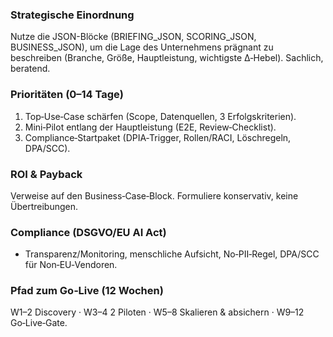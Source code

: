 <section class="card executive-summary">
  <!-- Die zwei Kernaussagen werden serverseitig als Lede injiziert -->
  <h3>Strategische Einordnung</h3>
  <p>
    Nutze die JSON-Blöcke (BRIEFING_JSON, SCORING_JSON, BUSINESS_JSON), um die Lage des Unternehmens
    prägnant zu beschreiben (Branche, Größe, Hauptleistung, wichtigste Δ‑Hebel). Sachlich, beratend.
  </p>
  <h3>Prioritäten (0–14 Tage)</h3>
  <ol>
    <li>Top‑Use‑Case schärfen (Scope, Datenquellen, 3 Erfolgskriterien).</li>
    <li>Mini‑Pilot entlang der Hauptleistung (E2E, Review‑Checklist).</li>
    <li>Compliance‑Startpaket (DPIA‑Trigger, Rollen/RACI, Löschregeln, DPA/SCC).</li>
  </ol>
  <h3>ROI & Payback</h3>
  <p>Verweise auf den Business‑Case‑Block. Formuliere konservativ, keine Übertreibungen.</p>
  <h3>Compliance (DSGVO/EU AI Act)</h3>
  <ul>
    <li>Transparenz/Monitoring, menschliche Aufsicht, No‑PII‑Regel, DPA/SCC für Non‑EU‑Vendoren.</li>
  </ul>
  <h3>Pfad zum Go‑Live (12 Wochen)</h3>
  <p>W1–2 Discovery · W3–4 2 Piloten · W5–8 Skalieren & absichern · W9–12 Go‑Live‑Gate.</p>
</section>
